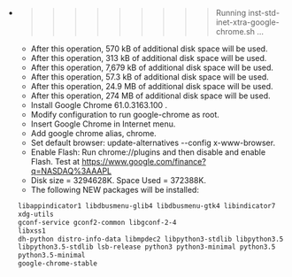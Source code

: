 * >>>>>>>>> Running inst-std-inet-xtra-google-chrome.sh ...
  * After this operation, 570 kB of additional disk space will be used.
  * After this operation, 313 kB of additional disk space will be used.
  * After this operation, 7,679 kB of additional disk space will be used.
  * After this operation, 57.3 kB of additional disk space will be used.
  * After this operation, 24.9 MB of additional disk space will be used.
  * After this operation, 274 MB of additional disk space will be used.
  * Install Google Chrome 61.0.3163.100 .
  * Modify configuration to run google-chrome as root.
  * Insert Google Chrome in Internet menu.
  * Add google chrome alias, chrome.
  * Set default browser: update-alternatives --config x-www-browser.
  * Enable Flash: Run chrome://plugins and then disable and enable Flash. Test at https://www.google.com/finance?q=NASDAQ%3AAAPL
  * Disk size = 3294628K. Space Used = 372388K.
  * The following NEW packages will be installed:
  ```bash
  libappindicator1 libdbusmenu-glib4 libdbusmenu-gtk4 libindicator7
  xdg-utils
  gconf-service gconf2-common libgconf-2-4
  libxss1
  dh-python distro-info-data libmpdec2 libpython3-stdlib libpython3.5-minimal
  libpython3.5-stdlib lsb-release python3 python3-minimal python3.5
  python3.5-minimal
  google-chrome-stable
  ```
